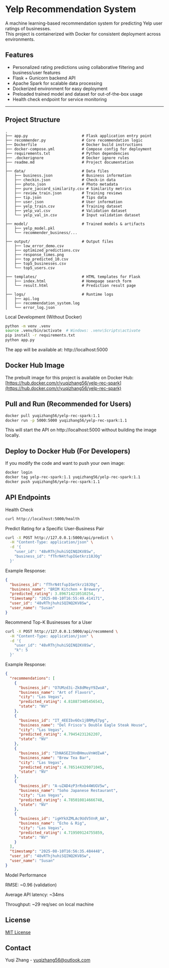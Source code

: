 # Yelp Recommendation System

A machine learning-based recommendation system for predicting Yelp user ratings of businesses.  
This project is containerized with Docker for consistent deployment across environments.

## Features

- Personalized rating predictions using collaborative filtering and business/user features  
- Flask + Gunicorn backend API  
- Apache Spark for scalable data processing  
- Dockerized environment for easy deployment  
- Preloaded trained model and dataset for out-of-the-box usage  
- Health check endpoint for service monitoring  

---

## Project Structure

```text
.
├── app.py                        # Flask application entry point
├── recommender.py                # Core recommendation logic
├── Dockerfile                    # Docker build instructions
├── docker-compose.yml            # Compose config for deployment
├── requirements.txt              # Python dependencies
├── .dockerignore                 # Docker ignore rules
├── readme.md                     # Project documentation
│
├── data/                         # Data files
│   ├── business.json             # Business information
│   ├── checkin.json              # Check-in data
│   ├── photo.json                # Photo metadata
│   ├── pure_jaccard_similarity.csv # Similarity metrics
│   ├── review_train.json         # Training reviews
│   ├── tip.json                  # Tips data
│   ├── user.json                 # User information
│   ├── yelp_train.csv            # Training dataset
│   ├── yelp_val.csv              # Validation dataset
│   └── yelp_val_in.csv           # Input validation dataset
│
├── model/                        # Trained models & artifacts
│   ├── yelp_model.pkl
│   └── recommender_business/...
│
├── output/                       # Output files
│   ├── low_error_demo.csv
│   ├── optimized_predictions.csv
│   ├── response_times.png
│   ├── top_predicted_10.csv
│   ├── top5_businesses.csv
│   └── top5_users.csv
│
├── templates/                    # HTML templates for Flask
│   ├── index.html                # Homepage search form
│   └── result.html               # Prediction result page
│
├── logs/                         # Runtime logs
│   ├── api.log
│   ├── recommendation_system.log
│   └── error_log.json
```

Local Development (Without Docker)
```bash
python -m venv .venv
source .venv/bin/activate  # Windows: .venv\Scripts\activate
pip install -r requirements.txt
python app.py
```


The app will be available at:
http://localhost:5000


## Docker Hub Image

The prebuilt image for this project is available on Docker Hub:  
[https://hub.docker.com/r/yuqizhang56/yelp-rec-spark](https://hub.docker.com/r/yuqizhang56/yelp-rec-spark)

## Pull and Run (Recommended for Users)

```bash
docker pull yuqizhang56/yelp-rec-spark:1.1
docker run -p 5000:5000 yuqizhang56/yelp-rec-spark:1.1
```
This will start the API on http://localhost:5000 without building the image locally.



## Deploy to Docker Hub (For Developers)

If you modify the code and want to push your own image:

```bash
docker login
docker tag yelp-rec-spark:1.1 yuqizhang56/yelp-rec-spark:1.1
docker push yuqizhang56/yelp-rec-spark:1.1
```



## API Endpoints
Health Check
```bash
curl http://localhost:5000/health
```

Predict Rating for a Specific User-Business Pair
```bash
curl -X POST http://127.0.0.1:5000/api/predict \
  -H "Content-Type: application/json" \
  -d '{
    "user_id": "48vRThjhuhiSQINQ2KV8Sw",
    "business_id": "fThrN4tfupIGetkrz18JOg"
  }'
```


Example Response:

```json
{
  "business_id": "fThrN4tfupIGetkrz18JOg",
  "business_name": "BRIM Kitchen + Brewery",
  "predicted_rating": 3.896714210510254,
  "timestamp": "2025-08-10T16:55:49.414171",
  "user_id": "48vRThjhuhiSQINQ2KV8Sw",
  "user_name": "Susan"
}
```

Recommend Top-K Businesses for a User
```bash
curl -X POST http://127.0.0.1:5000/api/recommend \
  -H "Content-Type: application/json" \
  -d '{
    "user_id": "48vRThjhuhiSQINQ2KV8Sw",
    "k": 5
  }'
```


Example Response:

```json
{
  "recommendations": [
    {
      "business_id": "O7UMzd3i-Zk8dMeyY9ZwoA",
      "business_name": "Art of Flavors",
      "city": "Las Vegas",
      "predicted_rating": 4.818873405456543,
      "state": "NV"
    },
    {
      "business_id": "IT_4EEIbv6Ox1jBRMyE7pg",
      "business_name": "Del Frisco's Double Eagle Steak House",
      "city": "Las Vegas",
      "predicted_rating": 4.79454231262207,
      "state": "NV"
    },
    {
      "business_id": "IhNASEZ3XnBHmuuVnWdIwA",
      "business_name": "Brew Tea Bar",
      "city": "Las Vegas",
      "predicted_rating": 4.785144329071045,
      "state": "NV"
    },
    {
      "business_id": "A-uZAD4zP3rRxb44WUGV5w",
      "business_name": "Soho Japanese Restaurant",
      "city": "Las Vegas",
      "predicted_rating": 4.785010814666748,
      "state": "NV"
    },
    {
      "business_id": "igHYkXZMLAc9UdV5VnR_AA",
      "business_name": "Echo & Rig",
      "city": "Las Vegas",
      "predicted_rating": 4.719509124755859,
      "state": "NV"
    }
  ],
  "timestamp": "2025-08-10T16:56:35.484448",
  "user_id": "48vRThjhuhiSQINQ2KV8Sw",
  "user_name": "Susan"
}
```

Model Performance

RMSE: ~0.96 (validation)

Average API latency: ~34ms

Throughput: ~29 req/sec on local machine

## License

[MIT License](LICENSE)

## Contact

Yuqi Zhang - [yuqizhang56@outlook.com](mailto:yuqizhang56@outlook.com)

